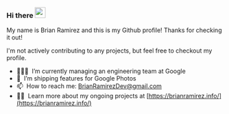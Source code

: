### Hi there <a href="https://www.gautamkrishnar.com/"><img src="https://media.giphy.com/media/hvRJCLFzcasrR4ia7z/giphy.gif" width="25px"></a>
My name is Brian Ramirez and this is my Github profile! Thanks for checking it out!

I'm not actively contributing to any projects, but feel free to checkout my profile. 

- 👨🏽‍💻 &nbsp;I’m currently managing an engineering team at Google
- 🚀 &nbsp;I’m shipping features for Google Photos
- 📫 &nbsp;How to reach me: [BrianRamirezDev@gmail.com](mailto:BrianRamirezDev@gmail.com) 
- 👨‍💻 &nbsp;Learn more about my ongoing projects at [https://brianramirez.info/](https://brianramirez.info/)
